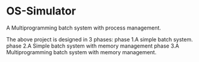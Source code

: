 # OS-Simulator

A Multiprogramming batch system with process management.

The above project is designed in 3 phases: phase 1.A simple batch system. phase 2.A Simple batch system with memory management phase 3.A Multiprogramming batch system with memory management.
